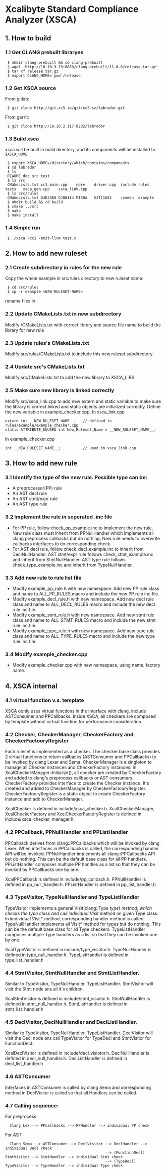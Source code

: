 # Xcalibyte Standard Compliance Analyzer (XSCA)

## 1.  How to build
### 1.1 Get CLANG prebuilt libraryes
```
 $ mkdir clang-prebuilt && cd clang-prebuilt
 $ wget 'http://10.10.3.10:8888/clang-prebuilt/11.0.0/release.tar.gz'
 $ tar xf release.tar.gz
 $ export CLANG_HOME=`pwd`/release
```

### 1.2 Get XSCA source
 From gitlab:
```
 $ git clone http://git.xc5.io/git/xc5-sz/labrador.git
```
 From gerrit:
```
 $ git clone http://10.10.2.117:8282/labrador
```

### 1.3 Build xsca

xsca will be built in build directory, and its components will be installed to `$XSCA_HOME`

```
 $ export XSCA_HOME=/directory/which/contains/components
 $ cd labrador
 $ ls
 README	doc	src	test
 $ ls src
 CMakeLists.txt	cc1_main.cpp	core	driver.cpp	include	rules	tests	xsca_gen.cpp	xsca_link.cpp
 $ ls src/rules
 CMakeLists.txt	GJB5369	GJB8114	MISRA	SJT11682	common	example
 $ mkdir build && cd build
 $ cmake ../src
 $ make
 $ make install
```

### 1.4 Simple run
```
 $ ./xsca -cc1 -emit-llvm test.c
```

## 2. How to add new ruleset
### 2.1 Create subdirectory in rules for the new rule
Copy the whole example in src/rules directory to new ruleset name:
```
 $ cd src/rules
 $ cp -r example <NEW-RULESET-NAME>
```
rename files in <NEW-RULESET-NAME>.

### 2.2 Update CMakeLists.txt in new subdirectory
Modify <NEW-RULESET-NAME>/CMakeLists.txt with correct library and source file name to build the library for new rule

### 2.3 Update rules's CMakeLists.txt
Modify src/rules/CMakeLists.txt to include this new ruleset subdirectory

### 2.4 Update src's CMakeLists.txt
Modify src/CMakeLists.txt to add the new library to XSCA_LIBS

### 2.5 Make sure new library is linked correctly
Modify src/xsca_link.cpp to add new extern and static variable to make sure the library is correct linked and static objects are initialized correctly. Define the new variable in example_checker.cpp.
In xsca_link.cpp
```
extern int __NEW_RULESET_NAME__;   // defined in rules/example/example_checker.cpp
static ATTRIBUTE_UNUSED int New_Ruleset_Name = __NEW_RULESET_NAME__;
```
In example_checker.cpp
```
int __NEW_RULESET_NAME__;          // used in xsca_link.cpp
```

## 3. How to add new rule
### 3.1 Identify the type of the new rule. Possible type can be:
- A preprocessor(PP) rule
- An AST decl rule
- An AST stmt/expr rule
- An AST type rule

### 3.2 Implement the rule in seperated .inc file
- For PP rule, follow check_pp_example.inc to implement the new rule. New rule class must inherit from PPNullHandler which implements all clang preprocess callbacks but do nothing. New rule needs to overwrite callbacks interfaces to do corresponding check.
- For AST decl rule, follow check_decl_example.inc to inherit from DeclNullHandler. AST stmt/expr rule follows check_stmt_example.inc and inherit from StmtNullHandler. AST type rule follows check_type_example.inc and inherit from TypeNullHandler.
  
### 3.3 Add new rule to rule list file
- Modify example_pp_rule.h with new namespace. Add new PP rule class and name to ALL_PP_RULES macro and include the new PP rule inc file.
- Modify example_decl_rule.h with new namespace. Add new decl rule class and name to ALL_DECL_RULES macro and include the new decl rule inc file.
- Modify example_stmt_rule.h with new namespace. Add new stmt rule class and name to ALL_STMT_RULES macro and include the new stmt rule inc file.
- Modify example_type_rule.h with new namespace. Add new type rule class and name to ALL_TYPE_RULES macro and include the new type rule inc file.

### 3.4 Modify example_checker.cpp
- Modify example_checker.cpp with new namespace, using name, factory name.

## 4. XSCA internal
### 4.1 virtual function v.s. template
XSCA oonly uses virtual functions in the interface with clang, include ASTConsumer and PPCallbacks. Inside XSCA, all checkers are composed by template without virtual function for performance consideration.

### 4.2 Checker, CheckerManager, CheckerFactory and CheckerFactooryRegister
Each ruleset is implemented as a checker. The checker base class provides 2 virtual functions to return callbacks (ASTConsumer and PPCallbacks) to be invoked by clang Lexer and Sema.
CheckerManager is a singleton to manage all Checker instances and CheckerFactory instances. In XcalCheckerManager::Initialize(), all checker are created by CheckerFactory and added to clang's preprocess callbacks or AST consumers.
CheckerFactory provides interface to create the Checker instance. It's created and added to CheckerManager by CheckerFactooryRegister.
CheckerFactooryRegister is a static object to create CheckerFactory instance and add to CheckerManager.

XcalChecker is defined in include/xsca_checker.h. XcalCheckerManager, XcalCheckerFactory and XcalCheckerFactoryRegister is defined in include/xsca_checker_manager.h.

### 4.2 PPCallback, PPNullHandler and PPListHandler
PPCallback derives from clang::PPCallbacks which will be invoked by clang Lexer. When interfaces in PPCallbacks is called, the corresponding handler API will be invoked.
PPNullHandler implements all clang::PPCallbacks API but do nothing. This can be the default base class for all PP handlers.
PPListHandler composes multiple PP handles as a list so that they can be invoked by PPCallbacks one by one.

XcalPPCallback is defined in include/pp_callback.h. PPNullHandler is defined in pp_null_handler.h. PPListHandler is defined in pp_list_handler.h

### 4.3 TypeVisitor, TypeNullHandler and TypeListHandler
TypeVisitor implements a general Visit(clang::Type *type) method, which checks the type class and call individual Visit* method on given Type class. In iindividual Visit* method, corresponding handler method is called.
TypeNullHandler implements all Visit* method for types but do nothing. This can be the default base class for all Type checkers.
TypeListHandler composes multiple Type handlers as a list so that they can be invoked one by one.

XcalTypeVisitor is defined in include/type_visiotor.h. TypeNullHandler is defined in type_null_handler.h. TypeListHandler is defined in type_list_handler.h

### 4.4 StmtVisitor, StmtNullHandler and StmtListHandler.
Similar to TypeVisitor, TypeNullHandler, TypeListHandler. StmtVisitor will visit the Stmt node ans all it's children.

XcalStmtVisitor is defined in include/stmt_visiotor.h. StmtNullHandler is defined in stmt_null_handler.h. StmtListHandler is defined in stmt_list_handler.h

### 4.5 DeclVisitor, DeclNullHandler and DeclListHandler.
Similar to TypeVisitor, TypeNullHandler, TypeListHandler. DeclVisitor will visit the Decl node ans call TypeVisitor for TypeDecl and StmtVisitor for FunctionDecl.

XcalDeclVisitor is defined in include/decl_visiotor.h. DeclNullHandler is defined in decl_null_handler.h. DeclListHandler is defined in decl_list_handler.h

### 4.6 ASTConsumer
Interfaces in ASTConsumer is called by clang Sema and corresponding method in DeclVisitor is called so that all Handlers can be called.

### 4.7 Calling sequence:
  For preprocess:
```
  Clang Lex --> PPCallbacks --> PPHandler --> individual PP check
```
  For AST:
```
  Clang Sema --> ASTConsumer --> DeclVisitor --> DeclHandler --> individual Decl check
                                             --> (FunctionDecl) StmtVisitor --> StmtHandler --> individual Stmt check
                                             --> (TypeDecl) TypeVisitor --> TypeHandler --> individual Type check
```
